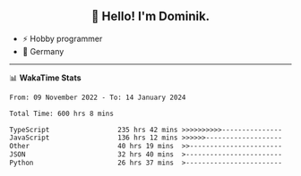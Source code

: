 <h2 align="center">👋 Hello! I'm Dominik.</h2>

- ⚡ Hobby programmer
- 📍 Germany

---
📊 **WakaTime Stats**
<!--START_SECTION:waka-->

```txt
From: 09 November 2022 - To: 14 January 2024

Total Time: 600 hrs 8 mins

TypeScript                 235 hrs 42 mins >>>>>>>>>>---------------   39.27 %
JavaScript                 136 hrs 12 mins >>>>>>-------------------   22.70 %
Other                      40 hrs 19 mins  >>-----------------------   06.72 %
JSON                       32 hrs 40 mins  >------------------------   05.44 %
Python                     26 hrs 37 mins  >------------------------   04.44 %
```

<!--END_SECTION:waka-->
